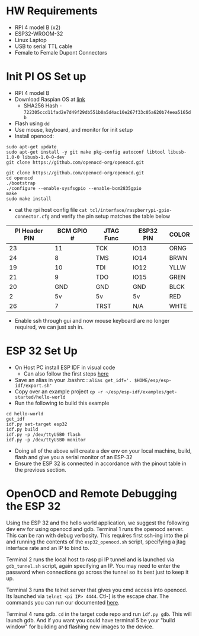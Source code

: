 # HW Requirements

* RPI 4 model B (x2)
* ESP32-WROOM-32
* Linux Laptop
* USB to serial TTL cable
* Female to Female Dupont Connectors

# Init PI OS Set up

* RPI 4 model B
* Download Raspian OS at [link](https://www.raspberrypi.com/software/operating-systems/)
    * SHA256 Hash - `722305ccd11fad2e7d49f29db551b0a5d4ac10e267f33c05a620b74eea5165db`
* Flash using `dd`
* Use mouse, keyboard, and monitor for init setup
* Install openocd:

```
sudo apt-get update
sudo apt-get install -y git make pkg-config autoconf libtool libusb-1.0-0 libusb-1.0-0-dev
git clone https://github.com/openocd-org/openocd.git

git clone https://github.com/openocd-org/openocd.git
cd openocd
./bootstrap
./configure --enable-sysfsgpio --enable-bcm2835gpio
make
sudo make install
```

* cat the rpi host config file `cat tcl/interface/raspberrypi-gpio-connector.cfg` and verify the pin setup matches the table below

| PI Header PIN | BCM GPIO # | JTAG Func | ESP32 PIN | COLOR |
| --- | --- | --- | --- | --- |
| 23 |  11 |  TCK | IO13 | ORNG |
| 24 |   8 |  TMS | IO14 | BRWN |
| 19 |  10 |  TDI | IO12 | YLLW |
| 21 |   9 |  TDO | IO15 | GREN |
| 20 | GND |  GND |  GND | BLCK |
|  2 |  5v |   5v |   5v |  RED |
| 26 |   7 | TRST |  N/A | WHTE |

* Enable ssh through gui and now mouse keyboard are no longer required, we can just ssh in.

# ESP 32 Set Up

* On Host PC install ESP IDF in visual code
    * Can also follow the first steps [here](https://docs.espressif.com/projects/esp-idf/en/latest/esp32/get-started/linux-macos-setup.html#get-started-linux-macos-first-steps)
* Save an alias in your .bashrc : `alias get_idf='. $HOME/esp/esp-idf/export.sh'`
* Copy over an example project `cp -r ~/esp/esp-idf/examples/get-started/hello-world`
* Run the following to build this example

```
cd hello-world
get_idf
idf.py set-target esp32
idf.py build
idf.py -p /dev/ttyUSB0 flash
idf.py -p /dev/ttyUSB0 monitor
```

* Doing all of the above will create a dev env on your local machine, build, flash and give you a serial monitor of an ESP-32
* Ensure the ESP 32 is connected in accordance with the pinout table in the previous section.

# OpenOCD and Remote Debugging the ESP 32

Using the ESP 32 and the hello world application, we suggest the following dev env for using openocd and gdb. Terminal 1 runs the openocd server. This can be ran with debug verbosity. This requires first ssh-ing into the pi and running the contents of the `esp32_openocd.sh` script, specifying a jtag interface rate and an IP to bind to. 

Terminal 2 runs the local host to rasp pi IP tunnel and is launched via `gdb_tunnel.sh` script, again specifying an IP. You may need to enter the password when connections go across the tunnel so its best just to keep it up.

Terminal 3 runs the telnet server that gives you cmd access into openocd. Its launched via `telnet <pi IP> 4444`. Ctl-] is the escape char. The commands you can run our documented [here](https://openocd.org/doc/html/General-Commands.html).

Terminal 4 runs gdb. `cd` in the target code repo and run `idf.py gdb`. This will launch gdb. And if you want you could have terminal 5 be your "build window" for building and flashing new images to the device.
